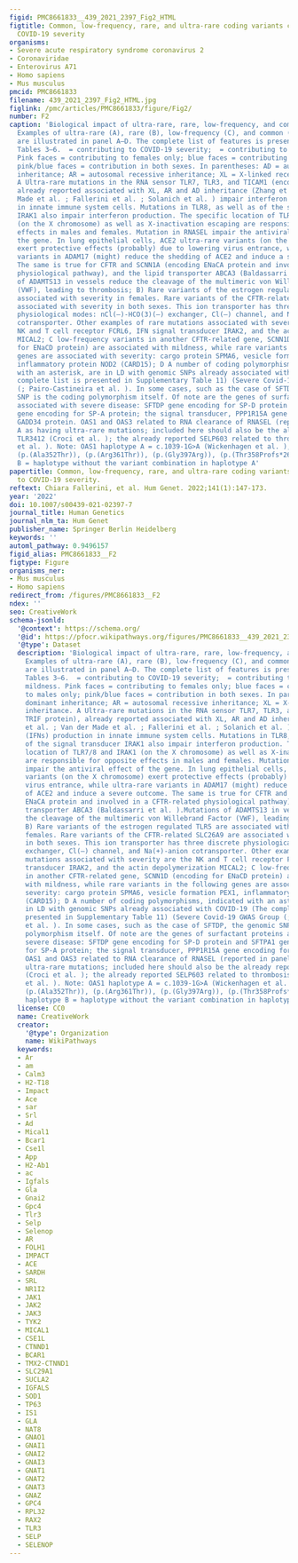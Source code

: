 ```yaml
---
figid: PMC8661833__439_2021_2397_Fig2_HTML
figtitle: Common, low-frequency, rare, and ultra-rare coding variants contribute to
  COVID-19 severity
organisms:
- Severe acute respiratory syndrome coronavirus 2
- Coronaviridae
- Enterovirus A71
- Homo sapiens
- Mus musculus
pmcid: PMC8661833
filename: 439_2021_2397_Fig2_HTML.jpg
figlink: /pmc/articles/PMC8661833/figure/Fig2/
number: F2
caption: 'Biological impact of ultra-rare, rare, low-frequency, and common features.
  Examples of ultra-rare (A), rare (B), low-frequency (C), and common (D) features
  are illustrated in panel A–D. The complete list of features is presented in Supplementary
  Tables 3–6.  = contributing to COVID-19 severity;  = contributing to COVID-19 mildness.
  Pink faces = contributing to females only; blue faces = contributing to males only;
  pink/blue faces = contribution in both sexes. In parentheses: AD = autosomal dominant
  inheritance; AR = autosomal recessive inheritance; XL = X-linked recessive inheritance.
  A Ultra-rare mutations in the RNA sensor TLR7, TLR3, and TICAM1 (encoding TRIF protein),
  already reported associated with XL, AR and AD inheritance (Zhang et al. ; Van der
  Made et al. ; Fallerini et al. ; Solanich et al. ) impair interferon (IFNs) production
  in innate immune system cells. Mutations in TLR8, as well as of the signal transducer
  IRAK1 also impair interferon production. The specific location of TLR7/8 and IRAK1
  (on the X chromosome) as well as X-inactivation escaping are responsible for opposite
  effects in males and females. Mutation in RNASEL impair the antiviral effect of
  the gene. In lung epithelial cells, ACE2 ultra-rare variants (on the X chromosome)
  exert protective effects (probably) due to lowering virus entrance, while ultra-rare
  variants in ADAM17 (might) reduce the shedding of ACE2 and induce a severe outcome.
  The same is true for CFTR and SCNN1A (encoding ENaCA protein and involved in a CFTR-related
  physiological pathway), and the lipid transporter ABCA3 (Baldassarri et al. ).Mutations
  of ADAMTS13 in vessels reduce the cleavage of the multimeric von Willebrand Factor
  (VWF), leading to thrombosis; B) Rare variants of the estrogen regulated TLR5 are
  associated with severity in females. Rare variants of the CFTR-related SLC26A9 are
  associated with severity in both sexes. This ion transporter has three discrete
  physiological modes: nCl(–)-HCO(3)(–) exchanger, Cl(–) channel, and Na(+)-anion
  cotransporter. Other examples of rare mutations associated with severity are the
  NK and T cell receptor FCRL6, IFN signal transducer IRAK2, and the actin depolymerization
  MICAL2; C low-frequency variants in another CFTR-related gene, SCNN1D (encoding
  for ENaCD protein) are associated with mildness, while rare variants in the following
  genes are associated with severity: cargo protein SPMA6, vesicle formation PEX1,
  inflammatory protein NOD2 (CARD15); D A number of coding polymorphisms, indicated
  with an asterisk, are in LD with genomic SNPs already associated with COVID-19 (The
  complete list is presented in Supplementary Table 11) (Severe Covid-19 GWAS Group
  (; Pairo-Castineira et al. ). In some cases, such as the case of SFTDP, the genomic
  SNP is the coding polymorphism itself. Of note are the genes of surfactant proteins
  associated with severe disease: SFTDP gene encoding for SP-D protein and SFTPA1
  gene encoding for SP-A protein; the signal transducer, PPP1R15A gene encoding for
  GADD34 protein. OAS1 and OAS3 related to RNA clearance of RNASEL (reported in panel
  A as having ultra-rare mutations; included here should also be the already reported
  TLR3412 (Croci et al. ); the already reported SELP603 related to thrombosis (Fallerini
  et al. ). Note: OAS1 haplotype A = c.1039-1G>A (Wickenhagen et al. ), (p.(Gly162Ser)),
  (p.(Ala352Thr)), (p.(Arg361Thr)), (p.(Gly397Arg)), (p.(Thr358Profs*26)). OAS1 haplotype
  B = haplotype without the variant combination in haplotype A'
papertitle: Common, low-frequency, rare, and ultra-rare coding variants contribute
  to COVID-19 severity.
reftext: Chiara Fallerini, et al. Hum Genet. 2022;141(1):147-173.
year: '2022'
doi: 10.1007/s00439-021-02397-7
journal_title: Human Genetics
journal_nlm_ta: Hum Genet
publisher_name: Springer Berlin Heidelberg
keywords: ''
automl_pathway: 0.9496157
figid_alias: PMC8661833__F2
figtype: Figure
organisms_ner:
- Mus musculus
- Homo sapiens
redirect_from: /figures/PMC8661833__F2
ndex: ''
seo: CreativeWork
schema-jsonld:
  '@context': https://schema.org/
  '@id': https://pfocr.wikipathways.org/figures/PMC8661833__439_2021_2397_Fig2_HTML.html
  '@type': Dataset
  description: 'Biological impact of ultra-rare, rare, low-frequency, and common features.
    Examples of ultra-rare (A), rare (B), low-frequency (C), and common (D) features
    are illustrated in panel A–D. The complete list of features is presented in Supplementary
    Tables 3–6.  = contributing to COVID-19 severity;  = contributing to COVID-19
    mildness. Pink faces = contributing to females only; blue faces = contributing
    to males only; pink/blue faces = contribution in both sexes. In parentheses: AD = autosomal
    dominant inheritance; AR = autosomal recessive inheritance; XL = X-linked recessive
    inheritance. A Ultra-rare mutations in the RNA sensor TLR7, TLR3, and TICAM1 (encoding
    TRIF protein), already reported associated with XL, AR and AD inheritance (Zhang
    et al. ; Van der Made et al. ; Fallerini et al. ; Solanich et al. ) impair interferon
    (IFNs) production in innate immune system cells. Mutations in TLR8, as well as
    of the signal transducer IRAK1 also impair interferon production. The specific
    location of TLR7/8 and IRAK1 (on the X chromosome) as well as X-inactivation escaping
    are responsible for opposite effects in males and females. Mutation in RNASEL
    impair the antiviral effect of the gene. In lung epithelial cells, ACE2 ultra-rare
    variants (on the X chromosome) exert protective effects (probably) due to lowering
    virus entrance, while ultra-rare variants in ADAM17 (might) reduce the shedding
    of ACE2 and induce a severe outcome. The same is true for CFTR and SCNN1A (encoding
    ENaCA protein and involved in a CFTR-related physiological pathway), and the lipid
    transporter ABCA3 (Baldassarri et al. ).Mutations of ADAMTS13 in vessels reduce
    the cleavage of the multimeric von Willebrand Factor (VWF), leading to thrombosis;
    B) Rare variants of the estrogen regulated TLR5 are associated with severity in
    females. Rare variants of the CFTR-related SLC26A9 are associated with severity
    in both sexes. This ion transporter has three discrete physiological modes: nCl(–)-HCO(3)(–)
    exchanger, Cl(–) channel, and Na(+)-anion cotransporter. Other examples of rare
    mutations associated with severity are the NK and T cell receptor FCRL6, IFN signal
    transducer IRAK2, and the actin depolymerization MICAL2; C low-frequency variants
    in another CFTR-related gene, SCNN1D (encoding for ENaCD protein) are associated
    with mildness, while rare variants in the following genes are associated with
    severity: cargo protein SPMA6, vesicle formation PEX1, inflammatory protein NOD2
    (CARD15); D A number of coding polymorphisms, indicated with an asterisk, are
    in LD with genomic SNPs already associated with COVID-19 (The complete list is
    presented in Supplementary Table 11) (Severe Covid-19 GWAS Group (; Pairo-Castineira
    et al. ). In some cases, such as the case of SFTDP, the genomic SNP is the coding
    polymorphism itself. Of note are the genes of surfactant proteins associated with
    severe disease: SFTDP gene encoding for SP-D protein and SFTPA1 gene encoding
    for SP-A protein; the signal transducer, PPP1R15A gene encoding for GADD34 protein.
    OAS1 and OAS3 related to RNA clearance of RNASEL (reported in panel A as having
    ultra-rare mutations; included here should also be the already reported TLR3412
    (Croci et al. ); the already reported SELP603 related to thrombosis (Fallerini
    et al. ). Note: OAS1 haplotype A = c.1039-1G>A (Wickenhagen et al. ), (p.(Gly162Ser)),
    (p.(Ala352Thr)), (p.(Arg361Thr)), (p.(Gly397Arg)), (p.(Thr358Profs*26)). OAS1
    haplotype B = haplotype without the variant combination in haplotype A'
  license: CC0
  name: CreativeWork
  creator:
    '@type': Organization
    name: WikiPathways
  keywords:
  - Ar
  - am
  - Calm3
  - H2-T18
  - Impact
  - Ace
  - sar
  - Srl
  - Ad
  - Mical1
  - Bcar1
  - Cse1l
  - App
  - H2-Ab1
  - ac
  - Igfals
  - Gla
  - Gnai2
  - Gpc4
  - Tlr3
  - Selp
  - Selenop
  - AR
  - FOLH1
  - IMPACT
  - ACE
  - SARDH
  - SRL
  - NR1I2
  - JAK1
  - JAK2
  - JAK3
  - TYK2
  - MICAL1
  - CSE1L
  - CTNND1
  - BCAR1
  - TMX2-CTNND1
  - SLC29A1
  - SUCLA2
  - IGFALS
  - SOD1
  - TP63
  - IS1
  - GLA
  - NAT8
  - GNAO1
  - GNAI1
  - GNAI2
  - GNAI3
  - GNAT1
  - GNAT2
  - GNAT3
  - GNAZ
  - GPC4
  - RPL32
  - RAX2
  - TLR3
  - SELP
  - SELENOP
---
```

